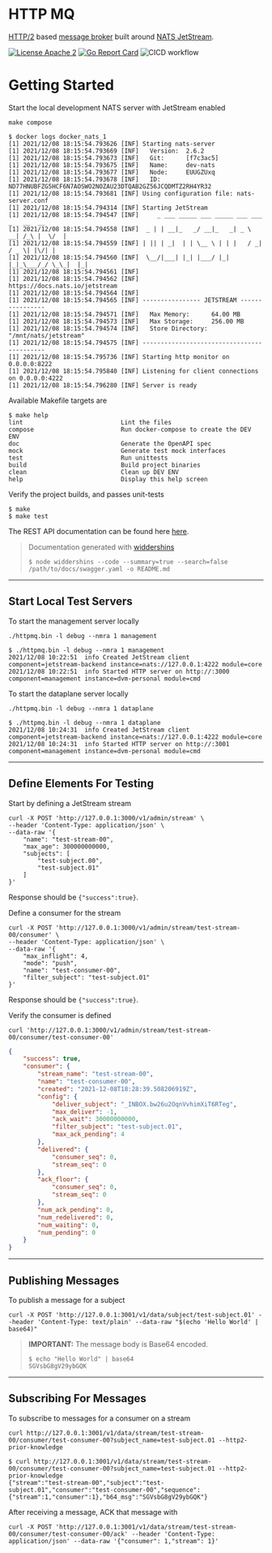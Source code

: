 # HTTP MQ

[HTTP/2](https://http2.github.io/) based [message broker](https://en.wikipedia.org/wiki/Message_broker) built around [NATS JetStream](https://nats.io).

[![License Apache 2][License-Image]][License-Url] [![Go Report Card][ReportCard-Image]][ReportCard-Url] ![CICD workflow](https://github.com/alwitt/httpmq/actions/workflows/cicd.yaml/badge.svg)

[License-Url]: https://www.apache.org/licenses/LICENSE-2.0
[License-Image]: https://img.shields.io/badge/License-Apache2-blue.svg
[ReportCard-Url]: https://goreportcard.com/report/github.com/alwitt/httpmq
[ReportCard-Image]: https://goreportcard.com/badge/github.com/alwitt/httpmq

# Getting Started

Start the local development NATS server with JetStream enabled

```shell
make compose
```

```shell
$ docker logs docker_nats_1
[1] 2021/12/08 18:15:54.793626 [INF] Starting nats-server
[1] 2021/12/08 18:15:54.793669 [INF]   Version:  2.6.2
[1] 2021/12/08 18:15:54.793673 [INF]   Git:      [f7c3ac5]
[1] 2021/12/08 18:15:54.793675 [INF]   Name:     dev-nats
[1] 2021/12/08 18:15:54.793677 [INF]   Node:     EUUGZUxq
[1] 2021/12/08 18:15:54.793678 [INF]   ID:       ND77HNUBFZG5HCF6N7AOSWO2NOZAU23DTQAB2GZ56JCQDMTZ2RH4YR32
[1] 2021/12/08 18:15:54.793681 [INF] Using configuration file: nats-server.conf
[1] 2021/12/08 18:15:54.794314 [INF] Starting JetStream
[1] 2021/12/08 18:15:54.794547 [INF]     _ ___ _____ ___ _____ ___ ___   _   __  __
[1] 2021/12/08 18:15:54.794558 [INF]  _ | | __|_   _/ __|_   _| _ \ __| /_\ |  \/  |
[1] 2021/12/08 18:15:54.794559 [INF] | || | _|  | | \__ \ | | |   / _| / _ \| |\/| |
[1] 2021/12/08 18:15:54.794560 [INF]  \__/|___| |_| |___/ |_| |_|_\___/_/ \_\_|  |_|
[1] 2021/12/08 18:15:54.794561 [INF]
[1] 2021/12/08 18:15:54.794562 [INF]          https://docs.nats.io/jetstream
[1] 2021/12/08 18:15:54.794564 [INF]
[1] 2021/12/08 18:15:54.794565 [INF] ---------------- JETSTREAM ----------------
[1] 2021/12/08 18:15:54.794571 [INF]   Max Memory:      64.00 MB
[1] 2021/12/08 18:15:54.794573 [INF]   Max Storage:     256.00 MB
[1] 2021/12/08 18:15:54.794574 [INF]   Store Directory: "/mnt/nats/jetstream"
[1] 2021/12/08 18:15:54.794575 [INF] -------------------------------------------
[1] 2021/12/08 18:15:54.795736 [INF] Starting http monitor on 0.0.0.0:8222
[1] 2021/12/08 18:15:54.795840 [INF] Listening for client connections on 0.0.0.0:4222
[1] 2021/12/08 18:15:54.796280 [INF] Server is ready
```

Available Makefile targets are

```shell
$ make help
lint                           Lint the files
compose                        Run docker-compose to create the DEV ENV
doc                            Generate the OpenAPI spec
mock                           Generate test mock interfaces
test                           Run unittests
build                          Build project binaries
clean                          Clean up DEV ENV
help                           Display this help screen
```

Verify the project builds, and passes unit-tests

```shell
$ make
$ make test
```

The REST API documentation can be found here [here](apis/README.md).
> Documentation generated with [widdershins](https://github.com/Mermade/widdershins)
>
> ```shell
> $ node widdershins --code --summary=true --search=false /path/to/docs/swagger.yaml -o README.md
> ```

---
## Start Local Test Servers

To start the management server locally

```shell
./httpmq.bin -l debug --nmra 1 management
```

```shell
$ ./httpmq.bin -l debug --nmra 1 management
2021/12/08 10:22:51  info Created JetStream client  component=jetstream-backend instance=nats://127.0.0.1:4222 module=core
2021/12/08 10:22:51  info Started HTTP server on http://:3000 component=management instance=dvm-personal module=cmd
```

To start the dataplane server locally

```shell
./httpmq.bin -l debug --nmra 1 dataplane
```

```shell
$ ./httpmq.bin -l debug --nmra 1 dataplane
2021/12/08 10:24:31  info Created JetStream client  component=jetstream-backend instance=nats://127.0.0.1:4222 module=core
2021/12/08 10:24:31  info Started HTTP server on http://:3001 component=management instance=dvm-personal module=cmd
```

---
## Define Elements For Testing

Start by defining a JetStream stream

```shell
curl -X POST 'http://127.0.0.1:3000/v1/admin/stream' \
--header 'Content-Type: application/json' \
--data-raw '{
    "name": "test-stream-00",
    "max_age": 300000000000,
    "subjects": [
        "test-subject.00",
        "test-subject.01"
    ]
}'
```

Response should be `{"success":true}`.

Define a consumer for the stream

```shell
curl -X POST 'http://127.0.0.1:3000/v1/admin/stream/test-stream-00/consumer' \
--header 'Content-Type: application/json' \
--data-raw '{
    "max_inflight": 4,
    "mode": "push",
    "name": "test-consumer-00",
    "filter_subject": "test-subject.01"
}'
```

Response should be `{"success":true}`.

Verify the consumer is defined

```shell
curl 'http://127.0.0.1:3000/v1/admin/stream/test-stream-00/consumer/test-consumer-00'
```

```json
{
    "success": true,
    "consumer": {
        "stream_name": "test-stream-00",
        "name": "test-consumer-00",
        "created": "2021-12-08T18:28:39.508206919Z",
        "config": {
            "deliver_subject": "_INBOX.bw26u2OqnVvhimXiT6RTeg",
            "max_deliver": -1,
            "ack_wait": 30000000000,
            "filter_subject": "test-subject.01",
            "max_ack_pending": 4
        },
        "delivered": {
            "consumer_seq": 0,
            "stream_seq": 0
        },
        "ack_floor": {
            "consumer_seq": 0,
            "stream_seq": 0
        },
        "num_ack_pending": 0,
        "num_redelivered": 0,
        "num_waiting": 0,
        "num_pending": 0
    }
}
```

---
## Publishing Messages

To publish a message for a subject

```shell
curl -X POST 'http://127.0.0.1:3001/v1/data/subject/test-subject.01' --header 'Content-Type: text/plain' --data-raw "$(echo 'Hello World' | base64)"
```

> **IMPORTANT:** The message body is Base64 encoded.
>
> ```shell
> $ echo "Hello World" | base64
> SGVsbG8gV29ybGQK
> ```

---
## Subscribing For Messages

To subscribe to messages for a consumer on a stream

```shell
curl http://127.0.0.1:3001/v1/data/stream/test-stream-00/consumer/test-consumer-00?subject_name=test-subject.01 --http2-prior-knowledge
```

```shell
$ curl http://127.0.0.1:3001/v1/data/stream/test-stream-00/consumer/test-consumer-00?subject_name=test-subject.01 --http2-prior-knowledge
{"stream":"test-stream-00","subject":"test-subject.01","consumer":"test-consumer-00","sequence":{"stream":1,"consumer":1},"b64_msg":"SGVsbG8gV29ybGQK"}
```

After receiving a message, ACK that message with

```shell
curl -X POST 'http://127.0.0.1:3001/v1/data/stream/test-stream-00/consumer/test-consumer-00/ack' --header 'Content-Type: application/json' --data-raw '{"consumer": 1,"stream": 1}'
```
